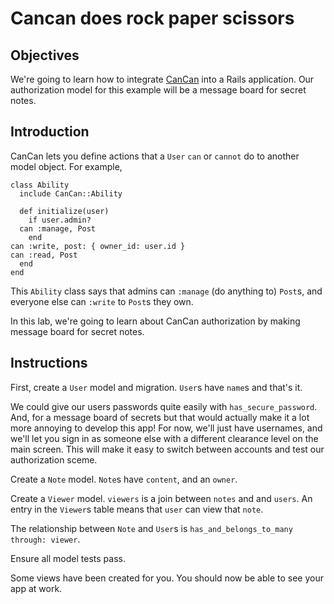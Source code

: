 # Cancan does rock paper scissors

## Objectives

We're going to learn how to integrate [CanCan] into a Rails application. Our authorization model for this example will be a message board for secret notes.

[CanCan]: https://github.com/ryanb/cancan

## Introduction

CanCan lets you define actions that a `User` `can` or `cannot` do to another model object. For example,

    class Ability
      include CanCan::Ability

      def initialize(user)
        if user.admin?
	  can :manage, Post
        end
	can :write, post: { owner_id: user.id }
	can :read, Post
      end
    end

This `Ability` class says that admins can `:manage` (do anything to) `Post`s, and everyone else can `:write` to `Post`s they own.

In this lab, we're going to learn about CanCan authorization by making message board for secret notes.

## Instructions

First, create a `User` model and migration. `User`s have `name`s and that's it.

We could give our users passwords quite easily with `has_secure_password`. And, for a message board of secrets but that would actually make it a lot more annoying to develop this app! For now, we'll just have usernames, and we'll let you sign in as someone else with a different clearance level on the main screen. This will make it easy to switch between accounts and test our authorization sceme.

Create a `Note` model. `Note`s have `content`, and an `owner`.

Create a `Viewer` model. `viewers` is a join between `notes` and and `users`. An entry in the `Viewer`s table means that `user` can view that `note`.

The relationship between `Note` and `User`s is `has_and_belongs_to_many through: viewer`.

Ensure all model tests pass.

Some views have been created for you. You should now be able to see your app at work.